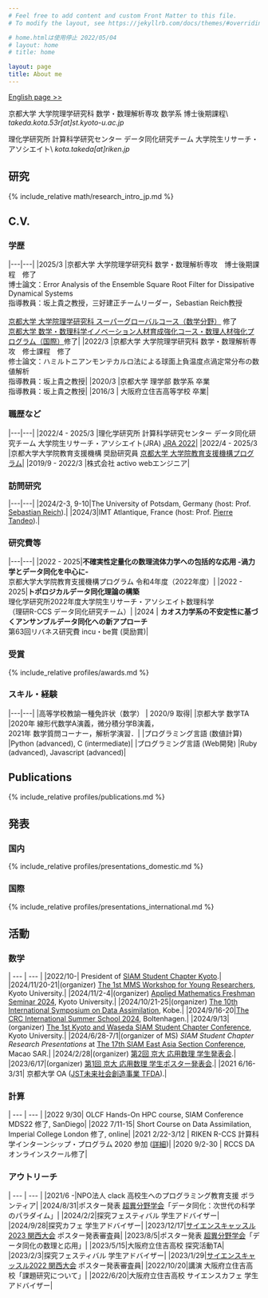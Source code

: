 ```yaml
---
# Feel free to add content and custom Front Matter to this file.
# To modify the layout, see https://jekyllrb.com/docs/themes/#overriding-theme-defaults

# home.htmlは使用停止 2022/05/04
# layout: home
# title: home

layout: page
title: About me
---
```



[English page >>](/en)

京都大学 大学院理学研究科 数学・数理解析専攻 数学系 博士後期課程\\
*takeda.kota.53r[at]st.kyoto-u.ac.jp*

理化学研究所 計算科学研究センター データ同化研究チーム 大学院生リサーチ・アソシエイト\\
*kota.takeda[at]riken.jp*

## 研究
{% include_relative math/research_intro_jp.md %}


## C.V.
### 学歴

|---|---|
|2025/3 |京都大学 大学院理学研究科 数学・数理解析専攻　博士後期課程　修了<br>博士論文：Error Analysis of the Ensemble Square Root Filter for Dissipative Dynamical Systems<br>指導教員：坂上貴之教授，三好建正チームリーダー，Sebastian Reich教授<br><br>[京都大学 大学院理学研究科 スーパーグローバルコース（数学分野）](https://www.math.kyoto-u.ac.jp/ja/ktgu/ktgu) 修了<br> [京都大学 数学・数理科学イノベーション人材育成強化コース・数理人材強化プログラム（国際）](https://www.math.kyoto-u.ac.jp/ja/ktgu/innovation)修了|
|2022/3 |京都大学 大学院理学研究科 数学・数理解析専攻　修士課程　修了<br>修士論文：ハミルトニアンモンテカルロ法による球面上負温度点渦定常分布の数値解析<br>指導教員：坂上貴之教授|
|2020/3 |京都大学 理学部 数学系 卒業<br>指導教員：坂上貴之教授|
|2016/3 | 大阪府立住吉高等学校 卒業|


### 職歴など

|---|---|
|2022/4 - 2025/3 |理化学研究所 計算科学研究センター データ同化研究チーム 大学院生リサーチ・アソシエイト(JRA) [JRA 2022](https://www.riken.jp/careers/programs/jra/jra2022/index.html)|
|2022/4 - 2025/3 |京都大学大学院教育支援機構 奨励研究員 [京都大学 大学院教育支援機構プログラム](https://www.kugd.k.kyoto-u.ac.jp/program)|
|2019/9 - 2022/3 |株式会社 activo webエンジニア|

### 訪問研究

|---|---|
|2024/2-3, 9-10|The University of Potsdam, Germany (host: Prof. [Sebastian Reich](https://www.math.uni-potsdam.de/~sreich/)).|
|2024/3|IMT Atlantique, France (host: Prof. [Pierre Tandeo](https://tandeo.wordpress.com/)).|

### 研究費等

|---|---|
|2022 - 2025|**不確実性定量化の数理流体力学への包括的な応用 -渦力学とデータ同化を中心に-**　<br> 京都大学大学院教育支援機構プログラム 令和4年度（2022年度）|
|2022 - 2025|**トポロジカルデータ同化理論の構築**<br>理化学研究所2022年度大学院生リサーチ・アソシエイト数理科学 <br>（理研R-CCS データ同化研究チーム）|
|2024 | **カオス力学系の不安定性に基づくアンサンブルデータ同化への新アプローチ** <br>第63回リバネス研究費 incu・be賞 (奨励賞)|


### 受賞
{% include_relative profiles/awards.md %}

### スキル・経験

|---|---|
|高等学校教諭一種免許状（数学） | 2020/9 取得|
|京都大学 数学TA |2020年 線形代数学A演義，微分積分学B演義，<br>2021年 数学質問コーナー，解析学演習．|
|プログラミング言語 (数値計算) |Python (advanced), C (intermediate)|
|プログラミング言語 (Web開発) |Ruby (advanced), Javascript (advanced)|


## Publications
{% include_relative profiles/publications.md %}


## 発表
### 国内
{% include_relative profiles/presentations_domestic.md %}

### 国際
{% include_relative profiles/presentations_international.md %}

<!-- TODO: contributorリスト -->


## 活動
### 数学

  | --- | --- |
  |2022/10-| President of [SIAM Student Chapter Kyoto](https://sites.google.com/view/siam-sc-kyoto/home).|
  |2024/11/20-21|(organizer) [The 1st MMS Workshop for Young Researchers](https://www.math.kyoto-u.ac.jp/ja/event/conference/5525), Kyoto University.|
  |2024/11/2-4|(organizer) [Applied Mathematics Freshman Seminar 2024](https://sites.google.com/view/app-math-freshman-seminar-2024/home), Kyoto University.|
  |2024/10/21-25|(organizer) [The 10th International Symposium on Data Assimilation](https://www.data-assimilation.riken.jp/isda2024/), Kobe.|
  |2024/9/16-20|[The CRC International Summer School 2024](https://www.sfb1294.de/events/event/spring-school-2024), Boltenhagen.|
  |2024/9/13|(organizer) [The 1st Kyoto and Waseda SIAM Student Chapter Conference](https://sites.google.com/view/siam-sc-kyoto/event/kyoto-waseda-first), Kyoto University.|
  |2024/6/28-7/1|(organizer of MS) *SIAM Student Chapter Research Presentations* at [The 17th SIAM East Asia Section Conference](https://www.easiam2024.org/), Macao SAR.|
  |2024/2/28|(organizer) [第2回 京大 応用数理 学生発表会](https://sites.google.com/view/siam-sc-kyoto/event/poster-presentation-2024).|
  |2023/6/17|(organizer) [第1回 京大 応用数理 学生ポスター発表会](https://sites.google.com/view/siam-sc-kyoto/event/poster2023).|
  |2021 6/16-3/31| 京都大学 OA ([JST未来社会創造事業 TFDA](https://tfda.jp/)).|
  
### 計算

  | --- | --- |
  |2022 9/30| OLCF Hands-On HPC course, SIAM Conference MDS22 修了, SanDiego|
  |2022 7/11-15| Short Course on Data Assimilation, Imperial College London 修了, online|
  |2021 2/22-3/12 | RIKEN R-CCS 計算科学インターンシップ・プログラム 2020 参加 ([詳細](https://www.r-ccs.riken.jp/library/event/200604/))|
  |2020 9/2-30 | RCCS DAオンラインスクール修了|

### アウトリーチ

  | --- | --- |
  |2021/6 -|NPO法人 clack 高校生へのプログラミング教育支援 ボランティア|
  |2024/8/31|ポスター発表 [超異分野学会](https://hic.lne.st/schedule/osaka2024/)「データ同化：次世代の科学のパラダイム」|
  |2024/2/2|探究フェスティバル 学生アドバイザー|
  |2024/9/28|探究カフェ 学生アドバイザー|
  |2023/12/17|[サイエンスキャッスル2023 関西大会](https://s-castle.com/news/26824/) ポスター発表審査員|
  |2023/8/5|ポスター発表 [超異分野学会](https://lne.st/2023/07/18/hic-osaka2023-poster/)「データ同化の数理と応用」|
  |2023/5/15|大阪府立住吉高校 探究活動TA|
  |2023/2/3|探究フェスティバル 学生アドバイザー|
  |2023/1/29|[サイエンスキャッスル2022 関西大会](https://s-castle.com/news/18292/) ポスター発表審査員|
  |2022/10/20|講演 大阪府立住吉高校「課題研究について」|
  |2022/6/20|大阪府立住吉高校 サイエンスカフェ 学生アドバイザー|

